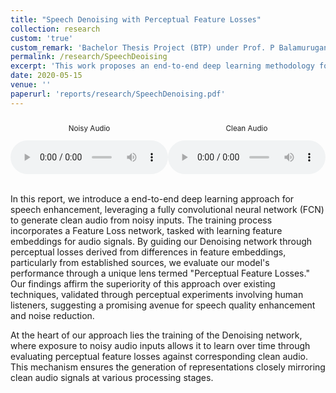 ```yaml
---
title: "Speech Denoising with Perceptual Feature Losses"
collection: research
custom: 'true'
custom_remark: 'Bachelor Thesis Project (BTP) under Prof. P Balamurugan (IIT Bombay)'
permalink: /research/SpeechDeoising
excerpt: 'This work proposes an end-to-end deep learning methodology for speech enhancement, employing a fully convolutional neural network (FCN) guided by perceptual feature losses for generating clean audio from noisy inputs. The approach emphasizes the training of the Denoising network to preserve intricate details at multiple layers through another network, FeatureLoss Net.'
date: 2020-05-15
venue: ''
paperurl: 'reports/research/SpeechDenoising.pdf'
---
```


<style>

/* Style the counter cards */
.card {
<!--   box-shadow: 0 4px 8px 0 rgba(0, 0, 0, 0.2); /* this adds the "card" effect */ -->
  padding: 16px;
<!--   text-align: center; -->
<!--   background-color: #f1f1f1; -->
}

a:link {
  text-decoration: none;
}
</style>


<div class="card" style="display: flex; text-align: center;">

  <div style="width: 50%;">
    <p style="font-size: smaller;">Noisy Audio</p>
    <audio controls style="width: 100%;">
      <source src="/mp3files/noisy1.mp4" type="audio/mp3">
      Your browser does not support the audio tag.
    </audio>
  </div>

  <div style="width: 50%;">
    <p style="font-size: smaller;">Clean Audio</p>
    <audio controls style="width: 100%;">
      <source src="/mp3files/clean1.mp4" type="audio/mp3">
      Your browser does not support the audio tag.
    </audio>
  </div>

</div>

<br>

In this report, we introduce a end-to-end deep learning approach for speech enhancement, leveraging a fully convolutional neural network (FCN) to generate clean audio from noisy inputs. The training process incorporates a Feature Loss network, tasked with learning feature embeddings for audio signals. By guiding our Denoising network through perceptual losses derived from differences in feature embeddings, particularly from established sources, we evaluate our model's performance through a unique lens termed "Perceptual Feature Losses." Our findings affirm the superiority of this approach over existing techniques, validated through perceptual experiments involving human listeners, suggesting a promising avenue for speech quality enhancement and noise reduction.

At the heart of our approach lies the training of the Denoising network, where exposure to noisy audio inputs allows it to learn over time through evaluating perceptual feature losses against corresponding clean audio. This mechanism ensures the generation of representations closely mirroring clean audio signals at various processing stages.